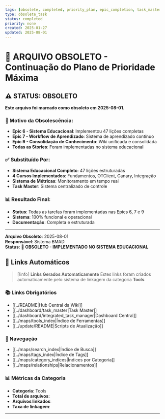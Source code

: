 ```yaml
---
tags: [obsolete, completed, priority_plan, epic_completion, task_master]
type: obsolete_task
status: completed
priority: none
created: 2025-01-27
updated: 2025-08-01
---
```


# 🔄 **ARQUIVO OBSOLETO** - Continuação do Plano de Prioridade Máxima

## ⚠️ **STATUS: OBSOLETO**

**Este arquivo foi marcado como obsoleto em 2025-08-01.**

### **🎯 Motivo da Obsolescência:**
- **Epic 6 - Sistema Educacional**: Implementou 47 lições completas
- **Epic 7 - Workflow de Aprendizado**: Sistema de aprendizado contínuo
- **Epic 9 - Consolidação de Conhecimento**: Wiki unificada e consolidada
- **Todas as Stories**: Foram implementadas no sistema educacional

### **✅ Substituído Por:**
- **Sistema Educacional Completo**: 47 lições estruturadas
- **4 Cursos Implementados**: Fundamentos, OTClient, Canary, Integração
- **Sistema de Métricas**: Monitoramento em tempo real
- **Task Master**: Sistema centralizado de controle

### **📊 Resultado Final:**
- **Status**: Todas as tarefas foram implementadas nas Epics 6, 7 e 9
- **Sistema**: 100% funcional e operacional
- **Documentação**: Completa e estruturada

---

**Arquivo Obsoleto**: 2025-08-01  
**Responsável**: Sistema BMAD  
**Status**: 🔄 **OBSOLETO - IMPLEMENTADO NO SISTEMA EDUCACIONAL** 
## 🔗 **Links Automáticos**

> [!info] **Links Gerados Automaticamente**
> Estes links foram criados automaticamente pelo sistema de linkagem da categoria **Tools**

### **📚 Links Obrigatórios**
- [[../README|Hub Central da Wiki]]
- [[../dashboard/task_master|Task Master]]
- [[../dashboard/integrated_task_manager|Dashboard Central]]
- [[../maps/tools_index|Índice de Ferramentas]]
- [[../update/README|Scripts de Atualização]]

### **🧭 Navegação**
- [[../maps/search_index|Índice de Busca]]
- [[../maps/tags_index|Índice de Tags]]
- [[../maps/category_indices|Índices por Categoria]]
- [[../maps/relationships|Relacionamentos]]

### **📊 Métricas da Categoria**
- **Categoria**: Tools
- **Total de arquivos**: <!-- Contador automático -->
- **Arquivos linkados**: <!-- Contador automático -->
- **Taxa de linkagem**: <!-- Percentual automático -->

---

